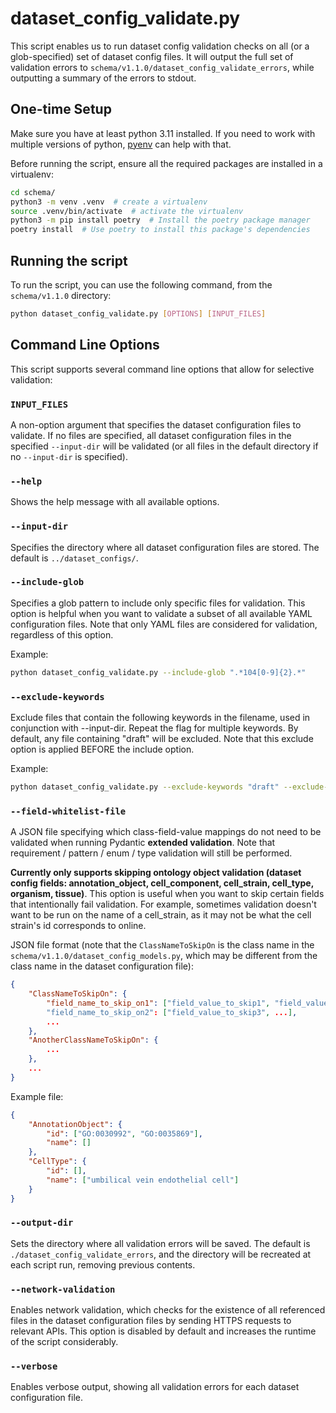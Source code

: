 
# dataset_config_validate.py
This script enables us to run dataset config validation checks on all (or a glob-specified) set of dataset config files. It will output the full set of validation errors to `schema/v1.1.0/dataset_config_validate_errors`, while outputting a summary of the errors to stdout.

## One-time Setup
Make sure you have at least python 3.11 installed. If you need to work with multiple versions of python, [pyenv](https://github.com/pyenv/pyenv) can help with that.

Before running the script, ensure all the required packages are installed in a virtualenv:
```bash
cd schema/
python3 -m venv .venv  # create a virtualenv
source .venv/bin/activate  # activate the virtualenv
python3 -m pip install poetry  # Install the poetry package manager
poetry install  # Use poetry to install this package's dependencies
```

## Running the script

To run the script, you can use the following command, from the `schema/v1.1.0` directory:
```bash
python dataset_config_validate.py [OPTIONS] [INPUT_FILES]
```

## Command Line Options
This script supports several command line options that allow for selective validation:

### `INPUT_FILES`
A non-option argument that specifies the dataset configuration files to validate. If no files are specified, all dataset configuration files in the specified `--input-dir` will be validated (or all files in the default directory if no `--input-dir` is specified).

### `--help`
Shows the help message with all available options.

### `--input-dir`
Specifies the directory where all dataset configuration files are stored. The default is `../dataset_configs/`.

### `--include-glob`
Specifies a glob pattern to include only specific files for validation. This option is helpful when you want to validate a subset of all available YAML configuration files. Note that only YAML files are considered for validation, regardless of this option.

Example:
```bash
python dataset_config_validate.py --include-glob ".*104[0-9]{2}.*"
```

### `--exclude-keywords`
Exclude files that contain the following keywords in the filename, used in conjunction with --input-dir. Repeat the flag for multiple keywords. By default, any file containing "draft" will be excluded. Note that this exclude option is applied BEFORE the include option.

Example:
```bash
python dataset_config_validate.py --exclude-keywords "draft" --exclude-keywords "test"
```

### `--field-whitelist-file`
A JSON file specifying which class-field-value mappings do not need to be validated when running Pydantic **extended validation**. Note that requirement / pattern / enum / type validation will still be performed.

**Currently only supports skipping ontology object validation (dataset config fields: annotation_object, cell_component, cell_strain, cell_type, organism, tissue)**. This option is useful when you want to skip certain fields that intentionally fail validation. For example, sometimes validation doesn't want to be run on the name of a cell_strain, as it may not be what the cell strain's id corresponds to online.

JSON file format (note that the `ClassNameToSkipOn` is the class name in the `schema/v1.1.0/dataset_config_models.py`, which may be different from the class name in the dataset configuration file):
```json
{
    "ClassNameToSkipOn": {
        "field_name_to_skip_on1": ["field_value_to_skip1", "field_value_to_skip2"]
        "field_name_to_skip_on2": ["field_value_to_skip3", ...],
        ...
    },
    "AnotherClassNameToSkipOn": {
        ...
    },
    ...
}
```

Example file:
```json
{
    "AnnotationObject": {
        "id": ["GO:0030992", "GO:0035869"],
        "name": []
    },
    "CellType": {
        "id": [],
        "name": ["umbilical vein endothelial cell"]
    }
}
```

### `--output-dir`
Sets the directory where all validation errors will be saved. The default is `./dataset_config_validate_errors`, and the directory will be recreated at each script run, removing previous contents.

### `--network-validation`
Enables network validation, which checks for the existence of all referenced files in the dataset configuration files by sending HTTPS requests to relevant APIs. This option is disabled by default and increases the runtime of the script considerably.

### `--verbose`
Enables verbose output, showing all validation errors for each dataset configuration file.

